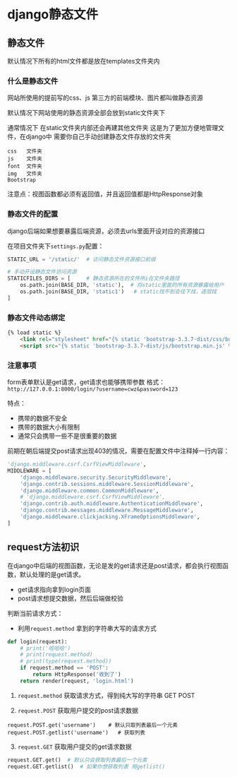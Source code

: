 # django静态文件

## 静态文件

默认情况下所有的html文件都是放在templates文件夹内

### 什么是静态文件

网站所使用的提前写的css、js 第三方的前端模块、图片都叫做静态资源

默认情况下网站使用的静态资源全部会放到static文件夹下

通常情况下 在static文件夹内部还会再建其他文件夹 这是为了更加方便地管理文件，在django中 需要你自己手动创建静态文件存放的文件夹

```
css   文件夹
js    文件夹
font  文件夹
img   文件夹
Bootstrap
```

注意点：视图函数都必须有返回值，并且返回值都是HttpResponse对象

### 静态文件的配置

django后端如果想要暴露后端资源，必须去urls里面开设对应的资源接口

在项目文件夹下`settings.py`配置：

```python
STATIC_URL = '/static/'  # 访问静态文件资源接口前缀

# 手动开设静态文件访问资源
STATICFILES_DIRS = [     # 静态资源所在的文件所i在文件夹路径
    os.path.join(BASE_DIR, 'static'),  # 将static里面的所有资源暴露给用户
    os.path.join(BASE_DIR, 'static1')   # static找不到会往下找，逐层找
]
```

### 静态文件动态绑定

```html
{% load static %}
    <link rel="stylesheet" href="{% static 'bootstrap-3.3.7-dist/css/bootstrap.min.css' %}">
    <script src="{% static 'bootstrap-3.3.7-dist/js/bootstrap.min.js' %}"></script>
```

### 注意事项

form表单默认是get请求，get请求也能够携带参数
格式：`http://127.0.0.1:8000/login/?username=cwz&password=123`

特点：

- 携带的数据不安全
- 携带的数据大小有限制
- 通常只会携带一些不是很重要的数据

前期在朝后端提交post请求出现403的情况，需要在配置文件中注释掉一行内容：

```python
'django.middleware.csrf.CsrfViewMiddleware',
MIDDLEWARE = [
    'django.middleware.security.SecurityMiddleware',
    'django.contrib.sessions.middleware.SessionMiddleware',
    'django.middleware.common.CommonMiddleware',
    # 'django.middleware.csrf.CsrfViewMiddleware',
    'django.contrib.auth.middleware.AuthenticationMiddleware',
    'django.contrib.messages.middleware.MessageMiddleware',
    'django.middleware.clickjacking.XFrameOptionsMiddleware',
]
```



## request方法初识

在django中后端的视图函数，无论是发的get请求还是post请求，都会执行视图函数，默认处理的是get请求。

- get请求指向拿到login页面
- post请求想提交数据，然后后端做校验

判断当前请求方式：

- 利用`request.method` 拿到的字符串大写的请求方式

```python
def login(request):
    # print('哈哈哈')
    # print(request.method)
    # print(type(request.method))
    if request.method == 'POST':
        return HttpResponse('收到了')
    return render(request, 'login.html')
```

1. `request.method` 获取请求方式，得到纯大写的字符串 GET POST

2. `request.POST` 获取用户提交的post请求数据

```
request.POST.get('username')    # 默认只取列表最后一个元素
request.POST.getlist('username')   # 获取列表
```

3. `request.GET` 获取用户提交的get请求数据

```python
request.GET.get()  # 默认只会获取列表最后一个元素
request.GET.getlist()  # 如果你想获取列表 用getlist()
```
